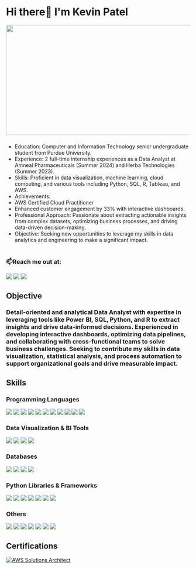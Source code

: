 
# Hi there👋 I'm Kevin Patel
<p align="center">
  <img src= "https://miro.medium.com/v2/resize:fit:1400/0*tD5kEC2JYcKHH0zO.gif" width="600" height="300"/>
</p>

### 
- Education: Computer and Information Technology senior undergraduate student from Purdue University.
- Experience: 2 full-time internship experiences as a Data Analyst at Amneal Pharmaceuticals (Summer 2024) and Herba Technologies (Summer 2023).
- Skills: Proficient in data visualization, machine learning, cloud computing, and various tools including Python, SQL, R, Tableau, and AWS.
- Achievements:
-  AWS Certified Cloud Practitioner
  - Enhanced customer engagement by 33% with interactive dashboards.
- Professional Approach: Passionate about extracting actionable insights from complex datasets, optimizing business processes, and driving data-driven decision-making.
- Objective: Seeking new opportunities to leverage my skills in data analytics and engineering to make a significant impact.<br><br>


### 📫Reach me out at: <br>
<a href="https://www.linkedin.com/in/kevin-patel-009/"><img src="https://img.shields.io/badge/-LinkedIn-0072b1?&style=for-the-badge&logo=linkedin&logoColor=white" /></a>
<a href="mailto:18pkevin@gmail.com"><img src= "https://img.shields.io/badge/-Gmail-D14836?&style=for-the-badge&logo=Gmail&logoColor=white" /></a> 
<a href="mailto:pate1580@purdue.edu"><img src= "https://img.shields.io/badge/-Outlook-0078D4?&style=for-the-badge&logo=Microsoft%20Outlook&logoColor=white" /></a>


## Objective


### Detail-oriented and analytical Data Analyst with expertise in leveraging tools like Power BI, SQL, Python, and R to extract insights and drive data-informed decisions. Experienced in developing interactive dashboards, optimizing data pipelines, and collaborating with cross-functional teams to solve business challenges. Seeking to contribute my skills in data visualization, statistical analysis, and process automation to support organizational goals and drive measurable impact.

## Skills

### Programming Languages
<div>
  <img src="https://img.shields.io/badge/-Python-3776AB?&style=for-the-badge&logo=Python&logoColor=white" />
  <img src="https://img.shields.io/badge/-SQL-00000F?&style=for-the-badge&logo=MySQL&logoColor=white" />
  <img src="https://img.shields.io/badge/-R-276DC3?&style=for-the-badge&logo=R&logoColor=white" />
  <img src="https://img.shields.io/badge/-SAS-003D79?&style=for-the-badge&logo=SAS&logoColor=white" />
  <img src="https://img.shields.io/badge/-NoSQL-4DB33D?&style=for-the-badge&logo=NoSQL&logoColor=white" />
  <img src="https://img.shields.io/badge/-Java-007396?&style=for-the-badge&logo=Java&logoColor=white" />
  <img src="https://img.shields.io/badge/-PL/SQL-F80000?&style=for-the-badge&logo=Oracle&logoColor=white" />
  <img src="https://img.shields.io/badge/-C-A8B9CC?&style=for-the-badge&logo=C&logoColor=white" />
  <img src="https://img.shields.io/badge/-C++-00599C?&style=for-the-badge&logo=C++&logoColor=white" />
  <img src="https://img.shields.io/badge/-HTML-E34F26?&style=for-the-badge&logo=HTML5&logoColor=white" />
  <img src="https://img.shields.io/badge/-CSS-1572B6?&style=for-the-badge&logo=CSS3&logoColor=white" />
</div>

### Data Visualization & BI Tools
<div>
  <img src= "https://img.shields.io/badge/-Tableau-E97627?&style=for-the-badge&logo=Tableau&logoColor=white" />
  <img src= "https://img.shields.io/badge/-Power%20BI-F2C811?&style=for-the-badge&logo=Power%20BI&logoColor=black" />
  <img src= "https://img.shields.io/badge/-Excel-217346?&style=for-the-badge&logo=Microsoft%20Excel&logoColor=white" />
  <img src= "https://img.shields.io/badge/-Matplotlib-11557C?&style=for-the-badge&logo=Matplotlib&logoColor=white" />
</div>

### Databases
<div>
  <img src= "https://img.shields.io/badge/-PostgreSQL-4169E1?&style=for-the-badge&logo=PostgreSQL&logoColor=white" />
  <img src= "https://img.shields.io/badge/-MySQL-4479A1?&style=for-the-badge&logo=MySQL&logoColor=white" />
  <img src= "https://img.shields.io/badge/-Snowflake-29B5E8?&style=for-the-badge&logo=Snowflake&logoColor=white" />
  <img src= "https://img.shields.io/badge/-Amazon%20Redshift-8C4FFF?&style=for-the-badge&logo=Amazon%20Redshift&logoColor=white" />
</div>

### Python Libraries & Frameworks
<div>
  <img src= "https://img.shields.io/badge/-NumPy-013243?&style=for-the-badge&logo=NumPy&logoColor=white" />
  <img src= "https://img.shields.io/badge/-Pandas-150458?&style=for-the-badge&logo=Pandas&logoColor=white" />
  <img src= "https://img.shields.io/badge/-Scikit%20learn-F7931E?&style=for-the-badge&logo=Scikit-learn&logoColor=white" />
  <img src= "https://img.shields.io/badge/-SciPy-8CAAE6?&style=for-the-badge&logo=SciPy&logoColor=white" />
  <img src= "(https://img.shields.io/badge/-Selenium-43B02A?&style=for-the-badge&logo=Selenium&logoColor=white" />
  <img src= "https://img.shields.io/badge/-PyTorch-EE4C2C?&style=for-the-badge&logo=PyTorch&logoColor=white" />
  <img src= "https://img.shields.io/badge/-TensorFlow-FF6F00?&style=for-the-badge&logo=TensorFlow&logoColor=white" />
  </div>

### Others
<div>
  <img src= "https://img.shields.io/badge/-AWS%20Glue-232F3E?&style=for-the-badge&logo=Amazon%20AWS&logoColor=white" />
  <img src= "https://img.shields.io/badge/-Airflow-017CEE?&style=for-the-badge&logo=Apache%20Airflow&logoColor=white" />
  <img src= "https://img.shields.io/badge/-Spark-E25A1C?&style=for-the-badge&logo=Apache%20Spark&logoColor=white" />
  <img src= "https://img.shields.io/badge/-Kubernetes-326CE5?&style=for-the-badge&logo=Kubernetes&logoColor=white" />
  <img src= "https://img.shields.io/badge/-Git-F05032?&style=for-the-badge&logo=Git&logoColor=white" />
  <img src= "https://img.shields.io/badge/-JIRA-0052CC?&style=for-the-badge&logo=JIRA&logoColor=white" />
  <img src= "https://img.shields.io/badge/-Agile%20-FFB900?&style=for-the-badge&logo=Agile%20methodology&logoColor=white" />
</div>

## Certifications
<a href="https://www.credly.com/badges/8cc4965e-9bc0-44df-8d86-fcc7d14b9916/public_url"><img src="https://img.shields.io/badge/AWS%20Certified%20Cloud%20Practitioner-ff9900?style=for-the-badge&logo=amazonaws&logoColor=white" alt="AWS Solutions Architect"></a> 

